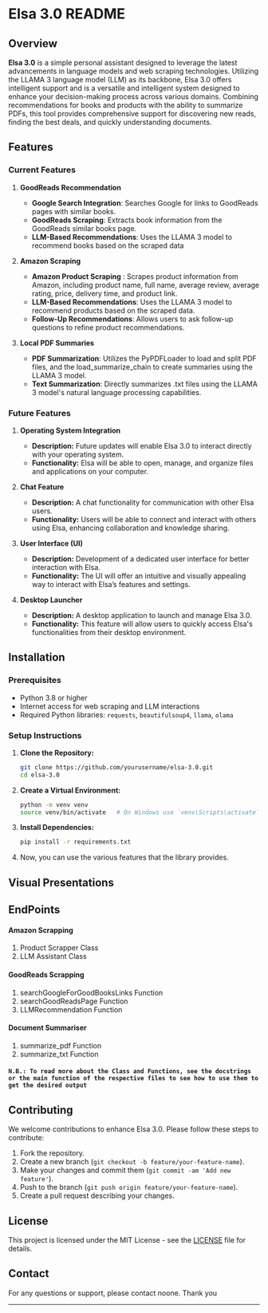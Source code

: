 
# Elsa 3.0 README

## Overview

**Elsa 3.0** is a simple personal assistant designed to leverage the latest advancements in language models and web scraping technologies. Utilizing the LLAMA 3 language model (LLM) as its backbone, Elsa 3.0 offers intelligent support and is a versatile and intelligent system designed to enhance your decision-making process across various domains. Combining recommendations for books and products with the ability to summarize PDFs, this tool provides comprehensive support for discovering new reads, finding the best deals, and quickly understanding documents.

## Features

### Current Features

1. **GoodReads Recommendation**
   - **Google Search Integration**: Searches Google for links to GoodReads pages with similar books.
   - **GoodReads Scraping**: Extracts book information from the GoodReads similar books page.
   - **LLM-Based Recommendations**: Uses the LLAMA 3 model to recommend books based on the scraped data

2. **Amazon Scraping**
   - **Amazon Product Scraping** : Scrapes product information from Amazon, including product name, full name, average review, average rating, price, delivery time, and product link.
   - **LLM-Based Recommendations**: Uses the LLAMA 3 model to recommend products based on the scraped data.
   - **Follow-Up Recommendations**: Allows users to ask follow-up questions to refine product recommendations.

3. **Local PDF Summaries**
   - **PDF Summarization**: Utilizes the PyPDFLoader to load and split PDF files, and the load_summarize_chain to create summaries using the LLAMA 3 model.
   - **Text Summarization**: Directly summarizes .txt files using the LLAMA 3 model's natural language processing capabilities.

### Future Features

1. **Operating System Integration**
   - **Description:** Future updates will enable Elsa 3.0 to interact directly with your operating system.
   - **Functionality:** Elsa will be able to open, manage, and organize files and applications on your computer.

2. **Chat Feature**
   - **Description:** A chat functionality for communication with other Elsa users.
   - **Functionality:** Users will be able to connect and interact with others using Elsa, enhancing collaboration and knowledge sharing.

3. **User Interface (UI)**
   - **Description:** Development of a dedicated user interface for better interaction with Elsa.
   - **Functionality:** The UI will offer an intuitive and visually appealing way to interact with Elsa’s features and settings.

4. **Desktop Launcher**
   - **Description:** A desktop application to launch and manage Elsa 3.0.
   - **Functionality:** This feature will allow users to quickly access Elsa's functionalities from their desktop environment.

## Installation

### Prerequisites
- Python 3.8 or higher
- Internet access for web scraping and LLM interactions
- Required Python libraries: `requests`, `beautifulsoup4`, `llama`, `olama`

### Setup Instructions

1. **Clone the Repository:**
   ```bash
   git clone https://github.com/yourusername/elsa-3.0.git
   cd elsa-3.0
   ```

2. **Create a Virtual Environment:**
   ```bash
   python -m venv venv
   source venv/bin/activate   # On Windows use `venv\Scripts\activate`
   ```

3. **Install Dependencies:**
   ```bash
   pip install -r requirements.txt
   ```

4. Now, you can use the various features that the library provides.

## Visual Presentations

## EndPoints

#### Amazon Scrapping

1. Product Scrapper Class
2. LLM Assistant Class

#### GoodReads Scrapping

1. searchGoogleForGoodBooksLinks Function
2. searchGoodReadsPage Function
3. LLMRecommendation Function

#### Document Summariser

1. summarize_pdf Function
2. summarize_txt Function

#### `N.B.: To read more about the Class and Functions, see the docstrings or the main function of the respective files to see how to use them to get the desired output`

## Contributing

We welcome contributions to enhance Elsa 3.0. Please follow these steps to contribute:

1. Fork the repository.
2. Create a new branch (`git checkout -b feature/your-feature-name`).
3. Make your changes and commit them (`git commit -am 'Add new feature'`).
4. Push to the branch (`git push origin feature/your-feature-name`).
5. Create a pull request describing your changes.

## License

This project is licensed under the MIT License - see the [LICENSE](LICENSE) file for details.

## Contact

For any questions or support, please contact noone. Thank you

---
